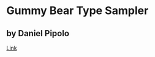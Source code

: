 # Gummy Bear Type Sampler
## by Daniel Pipolo
[Link](https://danielsan808.github.io/DanielStudio2/SAMPLER3) 
